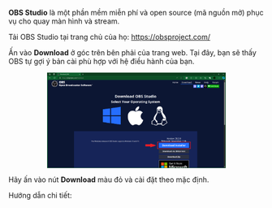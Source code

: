 __OBS Studio__ là một phần mềm miễn phí và open source (mã nguồn mở) phục vụ cho quay màn hình và stream.

Tải OBS Studio tại trang chủ của họ: https://obsproject.com/

Ấn vào __Download__ ở góc trên bên phải của trang web. Tại đây, bạn sẽ thấy OBS tự gợi ý bản cài phù hợp với hệ điều hành của bạn.

<img src="images/1-OBS_Studio/downloadOBS.png" style="display: block; margin-left: auto; margin-right: auto; width: 70%;" />

Hãy ấn vào nút __Download__ màu đỏ và cài đặt theo mặc định.

Hướng dẫn chi tiết: 
